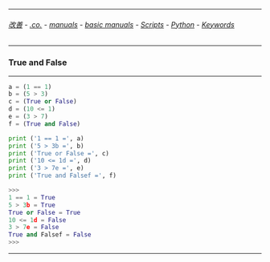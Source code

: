 
---

###### [改善](https://github.com/ttltrk/0C/blob/master/README.MD) - [.co.](https://github.com/ttltrk/PRG/blob/master/CODING.MD) - [manuals](https://github.com/ttltrk/PRG/blob/master/MAN.MD) - [basic manuals](https://github.com/ttltrk/PRG/blob/master/MANUALS.MD) - [Scripts](https://github.com/ttltrk/PRG/blob/master/PY/DOC/SC/SC.MD) - [Python](https://github.com/ttltrk/PRG/blob/master/PY/DOC/OPYM/OPYM.MD) - [Keywords](https://github.com/ttltrk/PRG/blob/master/PY/DOC/OPYM/KEYW/KEY_IDE.MD)

---

### True and False

---

```python
a = (1 == 1)
b = (5 > 3)
c = (True or False)
d = (10 <= 1)
e = (3 > 7)
f = (True and False)

print ('1 == 1 =', a)
print ('5 > 3b =', b)
print ('True or False =', c)
print ('10 <= 1d =', d)
print ('3 > 7e =', e)
print ('True and Falsef =', f)

>>>
1 == 1 = True
5 > 3b = True
True or False = True
10 <= 1d = False
3 > 7e = False
True and Falsef = False
>>>
```

---
